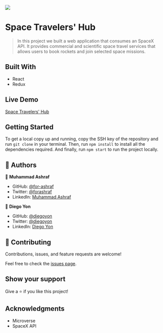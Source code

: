 ![](https://img.shields.io/badge/Microverse-blueviolet)

# Space Travelers' Hub

> In this project we built a web application that consumes an SpaceX API. It provides commercial and scientific space travel services that allows users to book rockets and join selected space missions.


## Built With

- React
- Redux


## Live Demo

[Space Travelers' Hub](https://)


## Getting Started

To get a local copy up and running, copy the SSH key of the repository and run `git clone` in your terminal. Then, run `npm install` to install all the dependencies required. And finally, run `npm start` to run the project locally.

## 👤 Authors

👤 **Muhammad Ashraf**

- GitHub: [@for-ashraf](https://github.com/for-ashraf)
- Twitter: [@forashraf](https://twitter.com/forashraf)
- LinkedIn: [Muhammad Ashraf](https://www.linkedin.com/in/muhammad-ashraf-30031439/)

👤 **Diego Yon**

- GitHub: [@diegoyon](https://github.com/diegoyon)
- Twitter: [@diegoyon](https://twitter.com/diegoyon)
- LinkedIn: [Diego Yon](https://www.linkedin.com/in/diego-yon-9311aa41/)

## 🤝 Contributing

Contributions, issues, and feature requests are welcome!

Feel free to check the [issues page](../../issues/).

## Show your support

Give a ⭐️ if you like this project!

## Acknowledgments

- Microverse
- SpaceX API
